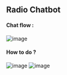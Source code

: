 ## Radio Chatbot

#### Chat flow : 
![image](https://user-images.githubusercontent.com/51444652/143199047-60975297-8a9a-4c49-8eca-a1c1801eb44a.png)

#### How to do ? 
![image](https://user-images.githubusercontent.com/51444652/143198952-4cabc4e9-8bb8-460e-ada4-5daa3f6ada6d.png)
![image](https://user-images.githubusercontent.com/51444652/143199003-8419c47b-0e6a-4653-aa98-9d18634a6b27.png)

